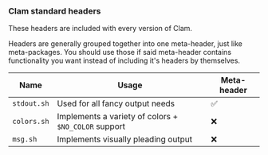 ### Clam standard headers

These headers are included with every version of Clam.

Headers are generally grouped together into one meta-header, just like meta-packages. You should use those if said meta-header contains functionality you want instead of including it's headers by themselves.

| Name 	       | Usage     | Meta-header|
|--------------|-----------|------------|
| `stdout.sh`  | Used for all fancy output needs | ✅ |
| `colors.sh`  | Implements a variety of colors + `$NO_COLOR` support | ❌ |
| `msg.sh`     | Implements visually pleading output | ❌ |

